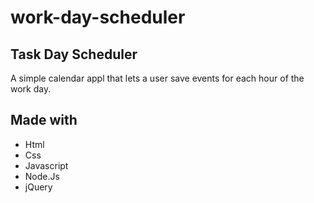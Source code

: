 # work-day-scheduler

## Task Day Scheduler
A simple calendar appl that lets a user save events for each hour of the work day.

## Made with

* Html
* Css
* Javascript
* Node.Js
* jQuery